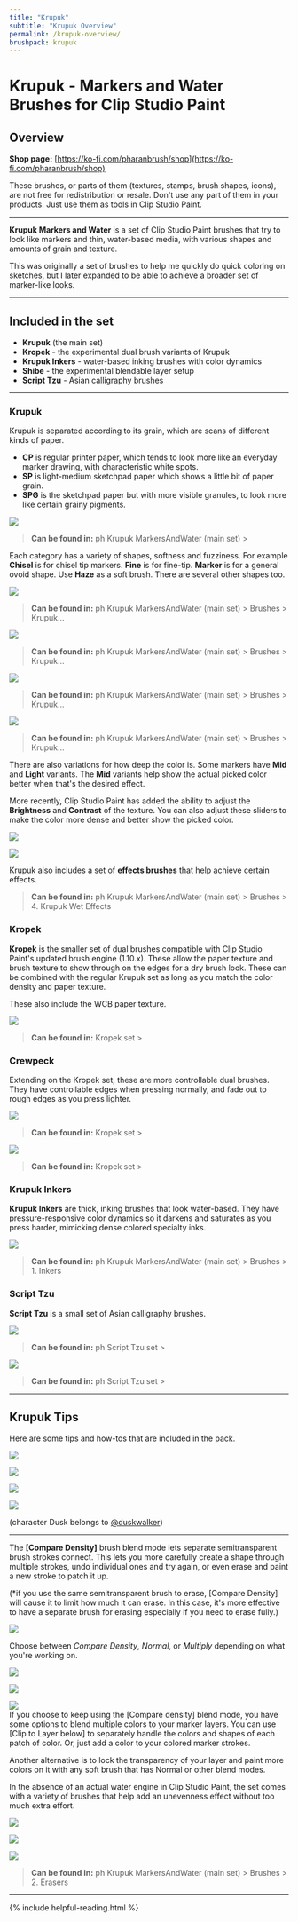 ```yaml
---
title: "Krupuk"
subtitle: "Krupuk Overview"
permalink: /krupuk-overview/
brushpack: krupuk
---
```


# Krupuk - Markers and Water Brushes for Clip Studio Paint
## Overview

**Shop page:** [https://ko-fi.com/pharanbrush/shop](https://ko-fi.com/pharanbrush/shop)

These brushes, or parts of them (textures, stamps, brush shapes, icons), are not free for redistribution or resale.
Don't use any part of them in your products. Just use them as tools in Clip Studio Paint.

---

**Krupuk Markers and Water** is a set of Clip Studio Paint brushes that try to look like markers and thin, water-based media, with various shapes and amounts of grain and texture.

This was originally a set of brushes to help me quickly do quick coloring on sketches, but I later expanded to be able to achieve a broader set of marker-like looks.

---

## Included in the set
- **Krupuk** (the main set)
- **Kropek** - the experimental dual brush variants of Krupuk
- **Krupuk Inkers** - water-based inking brushes with color dynamics
- **Shibe** - the experimental blendable layer setup
- **Script Tzu** - Asian calligraphy brushes

---

### Krupuk

Krupuk is separated according to its grain, which are scans of different kinds of paper.
- **CP** is regular printer paper, which tends to look more like an everyday marker drawing, with characteristic white spots.
- **SP** is light-medium sketchpad paper which shows a little bit of paper grain.
- **SPG** is the sketchpad paper but with more visible granules, to look more like certain grainy pigments.

![](img/krupuk/krupuk-main-set-samples.jpg)

> **Can be found in:** ph Krupuk MarkersAndWater (main set) > 

Each category has a variety of shapes, softness and fuzziness. For example **Chisel** is for chisel tip markers. **Fine** is for fine-tip. **Marker** is for a general ovoid shape. Use **Haze** as a soft brush. There are several other shapes too.

![](img/krupuk/krupuk-tips-shapes.jpg)

> **Can be found in:** ph Krupuk MarkersAndWater (main set) > Brushes > Krupuk...

![](img/krupuk/krupuk-tips-marker-vs-brush.jpg)

> **Can be found in:** ph Krupuk MarkersAndWater (main set) > Brushes > Krupuk...

![](img/krupuk/krupuk-tips-overmarker.jpg)

> **Can be found in:** ph Krupuk MarkersAndWater (main set) > Brushes > Krupuk...

![](img/krupuk/krupuk-tips-haze-circle.jpg)

> **Can be found in:** ph Krupuk MarkersAndWater (main set) > Brushes > Krupuk...

There are also variations for how deep the color is. Some markers have **Mid** and **Light** variants. The **Mid** variants help show the actual picked color better when that's the desired effect.

More recently, Clip Studio Paint has added the ability to adjust the **Brightness** and **Contrast** of the texture. You can also adjust these sliders to make the color more dense and better show the picked color.

![](img/krupuk/krupuk-tips-opacities.jpg)

![](img/krupuk/krupuk-montage.gif)

Krupuk also includes a set of **effects brushes** that help achieve certain effects.  
> **Can be found in:** ph Krupuk MarkersAndWater (main set) > Brushes > 4. Krupuk Wet Effects

### Kropek

**Kropek** is the smaller set of dual brushes compatible with Clip Studio Paint's updated brush engine (1.10.x). These allow the paper texture and brush texture to show through on the edges for a dry brush look. These can be combined with the regular Krupuk set as long as you match the color density and paper texture.

These also include the WCB paper texture.

![](img/krupuk/krupuk-kropek-montage.gif)

> **Can be found in:** Kropek set >

### Crewpeck

Extending on the Kropek set, these are more controllable dual brushes. They have controllable edges when pressing normally, and fade out to rough edges as you press lighter.

![](img/krupuk/krupuk-kropek-crewpeck-comparison.png)

> **Can be found in:** Kropek set >

![](img/krupuk/krupuk-crewpeck-samples.gif)

> **Can be found in:** Kropek set >

### Krupuk Inkers

**Krupuk Inkers** are thick, inking brushes that look water-based. They have pressure-responsive color dynamics so it darkens and saturates as you press harder, mimicking dense colored specialty inks.

![](img/krupuk/krupuk-ink-montage.gif)

> **Can be found in:** ph Krupuk MarkersAndWater (main set) > Brushes > 1. Inkers

### Script Tzu

**Script Tzu** is a small set of Asian calligraphy brushes.

![](img/krupuk/krupuk-script-tzu.gif)

> **Can be found in:** ph Script Tzu set >

![](img/krupuk/krupuk-script-tzu-yu.gif)

> **Can be found in:** ph Script Tzu set >


---


## Krupuk Tips

Here are some tips and how-tos that are included in the pack.

![](img/krupuk/krupuk-sample-markerbrand1.jpg)

![](img/krupuk/krupuk-sample-opaque1.jpg)

![](img/krupuk/krupuk-sample-kropek-mochizou.jpg)

![](img/krupuk/krupuk-sample-dusk.jpg)

(character Dusk belongs to [@duskwalker](https://twitter.com/duskwalker_))



---

The **[Compare Density]** brush blend mode lets separate semitransparent brush strokes connect. This lets you more carefully create a shape through multiple strokes, undo individual ones and try again, or even erase and paint a new stroke to patch it up.

(*if you use the same semitransparent brush to erase, [Compare Density] will cause it to limit how much it can erase. In this case, it's more effective to have a separate brush for erasing especially if you need to erase fully.)


![](img/krupuk/krupuk-tips-compare-density-connect.gif)

Choose between *Compare Density*, *Normal*, or *Multiply* depending on what you're working on.

![](img/krupuk/krupuk-tips-compare-density.jpg)

![](img/krupuk/krupuk-tips-blend-modes.jpg)

![](img/krupuk/krupuk-clip-to-layer-below.png)  
If you choose to keep using the [Compare density] blend mode, you have some options to blend multiple colors to your marker layers. You can use [Clip to Layer below] to separately handle the colors and shapes of each patch of color. Or, just add a color to your colored marker strokes.

Another alternative is to lock the transparency of your layer and paint more colors on it with any soft brush that has Normal or other blend modes.


In the absence of an actual water engine in Clip Studio Paint, the set comes with a variety of brushes that help add an unevenness effect without too much extra effort.

![](img/krupuk/krupuk-tips-marker-unevenness.jpg)

![](img/krupuk/krupuk-tips-unevenness1.jpg)

![](img/krupuk/krupuk-tips-water-erasers.jpg)

> **Can be found in:** ph Krupuk MarkersAndWater (main set) > Brushes > 2. Erasers

---

{% include helpful-reading.html %}